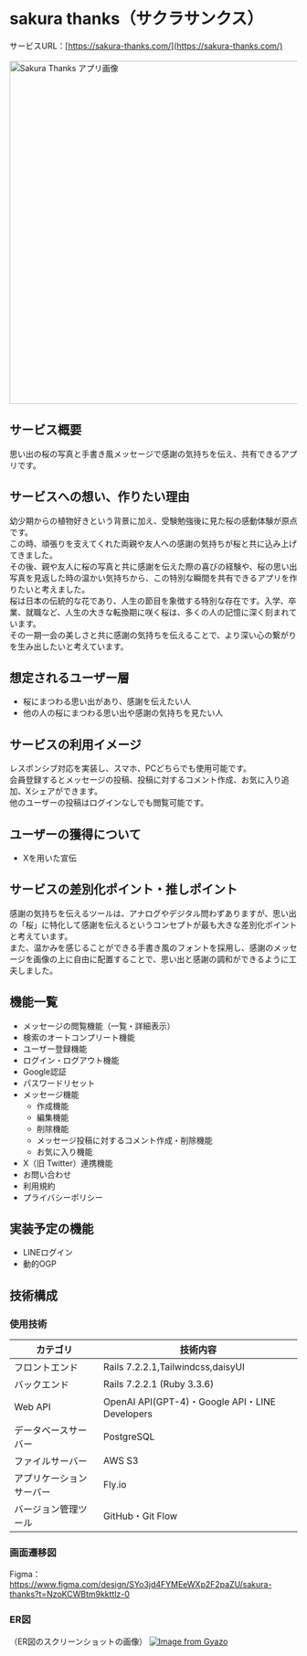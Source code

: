# sakura thanks（サクラサンクス）
サービスURL：[https://sakura-thanks.com/](https://sakura-thanks.com/)<br><br>
<img src="https://i.gyazo.com/a031a0dab818fc24f2e28ab0d2e02026.jpg" width="600" alt="Sakura Thanks アプリ画像" />

## サービス概要

思い出の桜の写真と手書き風メッセージで感謝の気持ちを伝え、共有できるアプリです。<br>

## サービスへの想い、作りたい理由

幼少期からの植物好きという背景に加え、受験勉強後に見た桜の感動体験が原点です。<br>
この時、頑張りを支えてくれた両親や友人への感謝の気持ちが桜と共に込み上げてきました。<br>
その後、親や友人に桜の写真と共に感謝を伝えた際の喜びの経験や、桜の思い出写真を見返した時の温かい気持ちから、この特別な瞬間を共有できるアプリを作りたいと考えました。<br>
桜は日本の伝統的な花であり、人生の節目を象徴する特別な存在です。入学、卒業、就職など、人生の大きな転換期に咲く桜は、多くの人の記憶に深く刻まれています。<br>
その一期一会の美しさと共に感謝の気持ちを伝えることで、より深い心の繋がりを生み出したいと考えています。

## 想定されるユーザー層

- 桜にまつわる思い出があり、感謝を伝えたい人
- 他の人の桜にまつわる思い出や感謝の気持ちを見たい人

## サービスの利用イメージ

レスポンシブ対応を実装し、スマホ、PCどちらでも使用可能です。<br>
会員登録するとメッセージの投稿、投稿に対するコメント作成、お気に入り追加、Xシェアができます。<br>
他のユーザーの投稿はログインなしでも閲覧可能です。


## ユーザーの獲得について

- Xを用いた宣伝


## サービスの差別化ポイント・推しポイント

感謝の気持ちを伝えるツールは、アナログやデジタル問わずありますが、思い出の「桜」に特化して感謝を伝えるというコンセプトが最も大きな差別化ポイントと考えています。<br>
また、温かみを感じることができる手書き風のフォントを採用し、感謝のメッセージを画像の上に自由に配置することで、思い出と感謝の調和ができるように工夫しました。

## 機能一覧

- メッセージの閲覧機能（一覧・詳細表示）
- 検索のオートコンプリート機能
- ユーザー登録機能
- ログイン・ログアウト機能
- Google認証
- パスワードリセット
- メッセージ機能
  - 作成機能
  - 編集機能
  - 削除機能
  - メッセージ投稿に対するコメント作成・削除機能
  - お気に入り機能
- X（旧 Twitter）連携機能
- お問い合わせ
- 利用規約
- プライバシーポリシー


## 実装予定の機能
- LINEログイン
- 動的OGP

## 技術構成
### 使用技術

| カテゴリ | 技術内容 |
| --- | --- |
| フロントエンド | Rails 7.2.2.1,Tailwindcss,daisyUI|
| バックエンド | Rails 7.2.2.1 (Ruby 3.3.6) |
| Web API | OpenAI API(GPT-4)・Google API・LINE Developers |
| データベースサーバー | PostgreSQL |
| ファイルサーバー | AWS S3 |
| アプリケーションサーバー | Fly.io |
| バージョン管理ツール | GitHub・Git Flow |

### 画面遷移図
Figma：https://www.figma.com/design/SYo3jd4FYMEeWXp2F2paZU/sakura-thanks?t=NzoKCWBtm9kkttlz-0

### ER図
（ER図のスクリーンショットの画像）
[![Image from Gyazo](https://i.gyazo.com/af4fdc7342dca91f81839805bedc1c9d.png)](https://gyazo.com/af4fdc7342dca91f81839805bedc1c9d)
